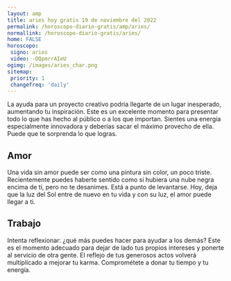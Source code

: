 ```yaml
---
layout: amp
title: aries hoy gratis 19 de noviembre del 2022 
permalink: /horoscopo-diario-gratis/amp/aries/
normallink: /horoscopo-diario-gratis/aries/
home: FALSE
horoscopo:
 signo: aries
 video: -DQpmrrAIeU
ogimg: /images/aries_char.png
sitemap:
 priority: 1
 changefreq: 'daily'
---
```



La ayuda para un proyecto creativo podría llegarte de un lugar inesperado, aumentando tu inspiración. Este es un excelente momento para presentar todo lo que has hecho al público o a los que importan. Sientes una energía especialmente innovadora y deberías sacar el máximo provecho de ella. Puede que te sorprenda lo que logras.

## Amor

Una vida sin amor puede ser como una pintura sin color, un poco triste. Recientemente puedes haberte sentido como si hubiera una nube negra encima de ti, pero no te desanimes. Está a punto de levantarse. Hoy, deja que la luz del Sol entre de nuevo en tu vida y con su luz, el amor puede llegar a ti.

## Trabajo

Intenta reflexionar: ¿qué más puedes hacer para ayudar a los demás? Este es el momento adecuado para dejar de lado tus propios intereses y ponerte al servicio de otra gente. El reflejo de tus generosos actos volverá multiplicado a mejorar tu karma. Comprométete a donar tu tiempo y tu energía.